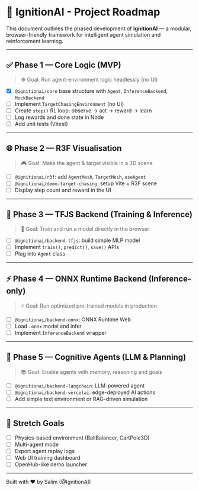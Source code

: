 # 🧭 IgnitionAI - Project Roadmap

This document outlines the phased development of **IgnitionAI** — a modular, browser-friendly framework for intelligent agent simulation and reinforcement learning.

---

## ✅ Phase 1 — Core Logic (MVP)

> ⚙️ Goal: Run agent-environment logic headlessly (no UI)

- [x] `@ignitionai/core` base structure with `Agent`, `InferenceBackend`, `MockBackend`
- [ ] Implement `TargetChasingEnvironment` (no UI)
- [ ] Create `step()` RL loop: observe → act → reward → learn
- [ ] Log rewards and done state in Node
- [ ] Add unit tests (Vitest)

---

## 🌐 Phase 2 — R3F Visualisation

> 🎮 Goal: Make the agent & target visible in a 3D scene

- [ ] `@ignitionai/r3f`: add `AgentMesh`, `TargetMesh`, `useAgent`
- [ ] `@ignitionai/demo-target-chasing`: setup Vite + R3F scene
- [ ] Display step count and reward in the UI

---

## 🤖 Phase 3 — TFJS Backend (Training & Inference)

> 🧠 Goal: Train and run a model directly in the browser

- [ ] `@ignitionai/backend-tfjs`: build simple MLP model
- [ ] Implement `train()`, `predict()`, `save()` APIs
- [ ] Plug into `Agent` class

---

## ⚡ Phase 4 — ONNX Runtime Backend (Inference-only)

> ⚡ Goal: Run optimized pre-trained models in production

- [ ] `@ignitionai/backend-onnx`: ONNX Runtime Web
- [ ] Load `.onnx` model and infer
- [ ] Implement `InferenceBackend` wrapper

---

## 🧠 Phase 5 — Cognitive Agents (LLM & Planning)

> 📚 Goal: Enable agents with memory, reasoning and goals

- [ ] `@ignitionai/backend-langchain`: LLM-powered agent
- [ ] `@ignitionai/backend-vercelai`: edge-deployed AI actions
- [ ] Add simple text environment or RAG-driven simulation

---

## 🏁 Stretch Goals

- [ ] Physics-based environment (BallBalancer, CartPole3D)
- [ ] Multi-agent mode
- [ ] Export agent replay logs
- [ ] Web UI training dashboard
- [ ] OpenHub-like demo launcher

---

Built with ❤️ by Salim (@IgnitionAI)
